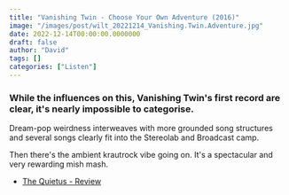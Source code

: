 ```yaml
---
title: "Vanishing Twin - Choose Your Own Adventure (2016)"
image: "/images/post/wilt_20221214_Vanishing.Twin.Adventure.jpg"
date: 2022-12-14T00:00:00.0000000
draft: false
author: "David"
tags: []
categories: ["Listen"]
---
```

### While the influences on this, Vanishing Twin's first record are clear, it's nearly impossible to categorise.

 Dream-pop weirdness interweaves with more grounded song structures and several songs clearly fit into the Stereolab and Broadcast camp.

 Then there's the ambient krautrock vibe going on. It's a spectacular and very rewarding mish mash.

-  [The Quietus - Review](https://thequietus.com/articles/21039-vanishing-twin-choose-your-own-adventure-album-review)
